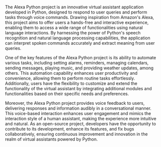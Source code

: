 The Alexa Python project is an innovative virtual assistant application developed in Python, designed to respond to user queries and perform tasks through voice commands. Drawing inspiration from Amazon's Alexa, this project aims to offer users a hands-free and interactive experience, enabling them to access a wide range of functionalities using natural language interactions. By harnessing the power of Python's speech recognition and natural language processing capabilities, the application can interpret spoken commands accurately and extract meaning from user queries.

One of the key features of the Alexa Python project is its ability to automate various tasks, including setting alarms, reminders, managing calendars, sending messages, playing music, and providing weather updates, among others. This automation capability enhances user productivity and convenience, allowing them to perform routine tasks effortlessly. Additionally, users have the flexibility to customize and extend the functionality of the virtual assistant by integrating additional modules and functionalities based on their specific needs and preferences.

Moreover, the Alexa Python project provides voice feedback to users, delivering responses and information audibly in a conversational manner. This voice-based interaction enhances user engagement and mimics the interaction style of a human assistant, making the experience more intuitive and natural. As an open-source project, developers have the opportunity to contribute to its development, enhance its features, and fix bugs collaboratively, ensuring continuous improvement and innovation in the realm of virtual assistants powered by Python.
